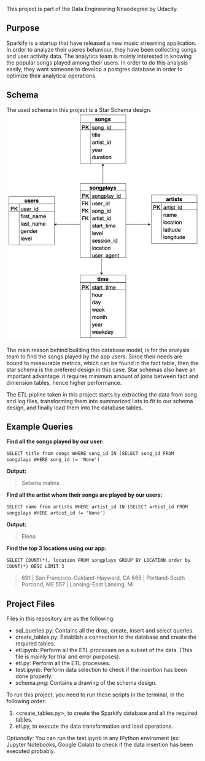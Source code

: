 This project is part of the Data Engineering Nnaodegree by Udacity.


## Purpose

Sparkify is a startup that have released a new music streaming application. In order to analyze their useres behaviour, they have been collecting songs and user activity data. The analytics team is mainly interested in knowing the popular songs played  among their users. In order to do this analysis easily, they want someone to develop a postgres database in order to optimize their analytical operations. 

## Schema 
The used schema in this project is a Star Schema design.
![](schema.png "Star schema for the Sparkify Database")


The main reason behind building this database model, is for the analysis team to find the songs played by the app users. Since their needs are bound to measurable metrics, which can be found in the fact table, then the star schema is the prefered design in this case. Star schemas also have an important advantage: it requires minimum amount of joins between fact and dimension tables, hence higher performance.

The ETL pipline taken in this project starts by extracting the data from song and log files, transforming them into summarized lists to fit to our schema design, and finally load them into the database tables.

## Example Queries

**Find all the songs played by our user:**
~~~
SELECT title from songs WHERE song_id IN (SELECT song_id FROM songplays WHERE song_id != 'None') 
~~~

**Output:**
> Setanta matins

**Find all the artist whom their songs are played by our users:**
~~~
SELECT name from artists WHERE artist_id IN (SELECT artist_id FROM songplays WHERE artist_id != 'None')
~~~

**Output:**
> Elena
    
**Find the top 3 locations using our app:**
~~~
SELECT COUNT(*), location FROM songplays GROUP BY LOCATION order by COUNT(*) DESC LIMIT 3
~~~
> 691 | San Francisco-Oakland-Hayward, CA
665	| Portland-South Portland, ME
557	| Lansing-East Lansing, MI


## Project Files

Files in this repository are as the following:
* sql_queries.py: Contains all the drop, create, insert and select queries.
* create_tables.py: Establish a connection to the database and create the required tables.
* etl.ipynb: Perform all the ETL processes on a subset of the data. (This file is mainly for trial and error purposes).
* etl.py: Perform all the ETL processes.
* test.ipynb: Perform data selection to check if the insertion has been done properly.
* schema.png: Contains a drawing of the schema design.
    
    
To run this project, you need to run these scripts in the terminal, in the following order:
1. <create_tables.py>, to create the Sparkify database and all the required tables.
2. etl.py, to execute the data transformation and load operations.

*Optionally*: You can run the test.ipynb in any IPython enviroment (ex: Jupyter Notebooks, Google Colab) to check if the data insertion has been executed probably.

